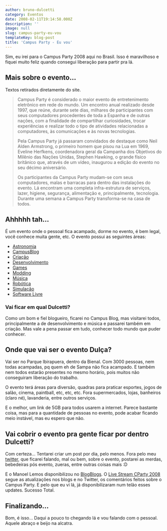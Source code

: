```yaml
---
author: bruno-dulcetti
category: Eventos
date: 2008-02-11T19:14:58.000Z
description: ''
image: null
slug: campus-party-eu-vou
templateKey: blog-post
title: 'Campus Party - Eu vou'
---
```


Sim, eu irei para o Campus Party 2008 aqui no Brasil. Isso é maravilhoso e fiquei muito feliz quando consegui liberação para partir pra lá.

## Mais sobre o evento...

Textos retirados diretamente do site.

<blockquote cite="http://www.campus-party.com.br/index.php3?SEC=114&action=HOME&SELECCIONADO=1&checksum=9f2ebe0e4c752c8ae099edd6b4e63b45">
Campus Party é considerado o maior evento de entretenimento eletrônico em rede do mundo. Um encontro anual realizado desde 1997, que reúne, durante sete dias, milhares de participantes com seus computadores procedentes de toda a Espanha e de outras nações, com a finalidade de compartilhar curiosidades, trocar experiências e realizar todo o tipo de atividades relacionadas a computadores, às comunicações e às novas tecnologias.

Pela Campus Party já passaram convidados de destaque como Neil Alden Armstrong, o primeiro homem que pisou na Lua em 1969, Eveline Herfkens, coordenadora geral da Campanha dos Objetivos do Milênio das Nações Unidas, Stephen Hawking, o grande físico britânico que, através de um vídeo, inaugurou a edição do evento no seu décimo aniversário.

Os participantes da Campus Party mudam-se com seus computadores, malas e barracas para dentro das instalações do evento. Lá encontram uma completa infra-estrutura de serviços, lazer, higiene, segurança, alimentação e, principalmente, tecnologia. Durante uma semana a Campus Party transforma-se na casa de todos.

</blockquote>

## Ahhhhh tah...

É um evento onde o pessoal fica acampado, dorme no evento, é bem legal, você conhece muita gente, etc. O evento possui as seguintes áreas:

- <a href="http://www.campus-party.com.br/index.php3?SEC=37&action=HOME&checksum=f7291b11b48f68550f4cc123383c4053">Astronomia</a>
- <a href="http://www.campus-party.com.br/index.php3?SEC=131&action=HOME&checksum=7fb2925bc5fab5006f7d0e3452809247">CampusBlog</a>
- <a href="http://www.campus-party.com.br/index.php3?SEC=108&action=HOME&checksum=ffbb09b9c223d35ab6728d58b522fee8">Criação</a>
- <a href="http://www.campus-party.com.br/index.php3?SEC=6&action=HOME&checksum=df1e2ba2817fbd0a2291fb3be98c63da">Desenvolvimento</a>
- <a href="http://www.campus-party.com.br/index.php3?SEC=7&action=HOME&checksum=2a99918a92c9e7b69406ea14eea739d2">Games</a>
- <a href="http://www.campus-party.com.br/index.php3?SEC=8&action=HOME&checksum=b0ad134b18dbeeedf76fbf16855ced7a">Modding</a>
- <a href="http://www.campus-party.com.br/index.php3?SEC=4&action=HOME&checksum=d90d24195097f748bf1295d91de62c50">Música</a>
- <a href="http://www.campus-party.com.br/index.php3?SEC=3&action=HOME&checksum=a53c2eeeafcccd49e397302d48e8c493">Robótica</a>
- <a href="http://www.campus-party.com.br/index.php3?SEC=9&action=HOME&checksum=0e6411baca71a634910c944913597523">Simulação</a>
- <a href="http://www.campus-party.com.br/index.php3?SEC=10&action=HOME&checksum=ce794daf96fd774bda9d5c38907dacb1">Software Livre</a>

### Vai ficar em qual Dulcetti?

Como um bom e fiel blogueiro, ficarei no Campus Blog, mas visitarei todos, principalmente a de desenvolvimento e música e passarei também em criação. Mas vale a pena passar em tudo, conhecer todo mundo que puder conhecer.

## Onde que vai ser o evento Dulça?

Vai ser no Parque Ibirapuera, dentro da Bienal. Com 3000 pessoas, nem todas acampadas, pq quem eh de Sampa não fica acampado. E também nem todos estarão presentes no mesmo horário, pois muitos não conseguiram liberação do trabalho.

O evento terá áreas para diversão, quadras para praticar esportes, jogos de salão, cinema, paintball, etc, etc, etc. Fora supermercados, lojas, banheiros (claro né), lavanderia, entre outros serviços.

E o melhor, um link de 5GB para todos usarem a internet. Parece bastante coisa, mas para a quantidade de pessoas no evento, pode acabar ficando meio instável, mas eu espero que não.

## Vai cobrir o evento pra gente ficar por dentro Dulcetti?

Com certeza... Tentarei criar um post por dia, pelo menos. Fora pelo meu <a href="http://twitter.com/dulcetti">twitter</a>, que ficarei falando, mal ou bem, sobre o evento, postarei as merdas, bebedeiras pós evento, zueras, entre outras coisas mais :D

E o Manoel Lemos disponibilizou no <a href="http://blogblogs.com.br/">BlogBlogs</a>. O <a href="http://blogblogs.com.br/livestream/name/campuspartybr2008">Live Stream CParty 2008</a> segue as atualizações nos blogs e no Twitter, os comentários feitos sobre o Campus Party. E pelo que eu vi lá, já disponibilizaram num telão esses updates. Sucesso Total.

## Finalizando...

Bom, é isso... Daqui a pouco to chegando lá e vou falando com o pessoal. Aquele abraço e beijo na alcatra.
